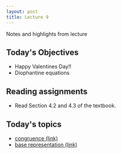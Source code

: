 ```yaml
---
layout: post
title: Lecture 9
---
```


Notes and highlights from lecture

## Today's Objectives

* Happy Valentines Day!!
* Diophantine equations


## Reading assignments

* Read Section 4.2 and 4.3 of the textbook.

## Today's topics
* <a target="_parent" href="https://wcasper.github.io/math430spring2023/topics/010-congruence.html">congruence (link)</a>
* <a target="_parent" href="https://wcasper.github.io/math430spring2023/topics/010-base-representation.html">base representation (link)</a>


